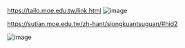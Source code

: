https://tailo.moe.edu.tw/link.html
![image](https://github.com/user-attachments/assets/92cc8f38-ec1b-4f7c-81a7-6a587ea3320d)



https://sutian.moe.edu.tw/zh-hant/siongkuantsuguan/#hid2

![image](https://github.com/user-attachments/assets/6dc93f2e-fab5-4c9c-9f5f-91211c1d02ef)
